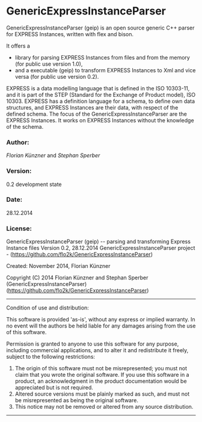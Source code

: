 GenericExpressInstanceParser
============================

GenericExpressInstanceParser (geip) is an open source generic C++ parser for EXPRESS Instances, written with flex and bison. 

It offers a
- library for parsing EXPRESS Instances from files and from the memory (for public use version 1.0),
- and a executable (geip) to transform EXPRESS Instances to Xml and vice versa (for public use version 0.2).

EXPRESS is a data modelling language that is defined in the ISO 10303-11, and it is part of the STEP (Standard for the Exchange of Product model), ISO 10303. EXPRESS has a definition language for a schema, to define own data structures, and EXPRESS Instances are their data, with respect of the defined schema. The focus of the GenericExpressInstanceParser are the EXPRESS Instances. It works on EXPRESS Instances without the knowledge of the schema.

### Author:
_Florian Künzner_ and _Stephan Sperber_

### Version:
0.2 development state

### Date:
28.12.2014

### License:

GenericExpressInstanceParser (geip) -- parsing and transforming Express Instance files
Version 0.2, 28.12.2014
GenericExpressInstanceParser project - (https://github.com/flo2k/GenericExpressInstanceParser)

Created: November 2014, Florian Künzner

Copyright (C) 2014      Florian Künzner and Stephan Sperber (GenericExpressInstanceParser) (https://github.com/flo2k/GenericExpressInstanceParser)

---------------------------------------------------------------------------

Condition of use and distribution:

This software is provided 'as-is', without any express or implied
warranty.  In no event will the authors be held liable for any damages
arising from the use of this software.

Permission is granted to anyone to use this software for any purpose,
including commercial applications, and to alter it and redistribute it
freely, subject to the following restrictions:

1. The origin of this software must not be misrepresented; you must not
   claim that you wrote the original software. If you use this software
   in a product, an acknowledgment in the product documentation would be
   appreciated but is not required.
2. Altered source versions must be plainly marked as such, and must not be
   misrepresented as being the original software.
3. This notice may not be removed or altered from any source distribution.

---------------------------------------------------------------------------
